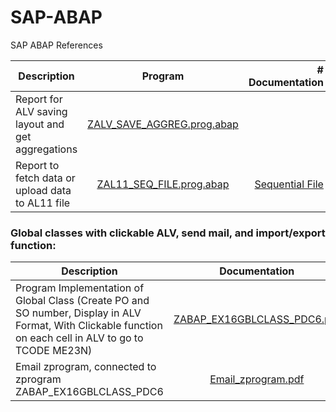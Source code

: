 # SAP-ABAP
SAP ABAP References

| Description         | Program | # Documentation |
|--------------|:-----:|-----------:|
| Report for ALV saving layout and get aggregations |  [ZALV_SAVE_AGGREG.prog.abap](ZALV_SAVE_AGGREG.prog.abap) |         |
| Report to fetch data or upload data to AL11 file      |  [ZAL11_SEQ_FILE.prog.abap](ZAL11_SEQ_FILE.prog.abap) |          <a href="https://docs.google.com/document/d/1bDihckXjqJrlV8vsSmCMUVuIky9yQzQf/edit?usp=sharing&ouid=100070121492544152201&rtpof=true&sd=true">Sequential File</a> |

<h3>Global classes with clickable ALV, send mail, and import/export function:</h3>

| Description         | Documentation |
|--------------|:-----:|
| Program Implementation of Global Class (Create PO and SO number, Display in ALV Format, With Clickable function on each cell in ALV to go to TCODE ME23N) |  <a href="https://github.com/christianlepio/SAP-ABAP/blob/main/REPORT%20ZABAP_EX16GBLCLASS_PDC6.pdf">ZABAP_EX16GBLCLASS_PDC6.pdf</a> |
| Email zprogram, connected to zprogram ZABAP_EX16GBLCLASS_PDC6      |  <a href="https://github.com/christianlepio/SAP-ABAP/blob/main/Email%20zprogram.pdf">Email_zprogram.pdf</a> |
